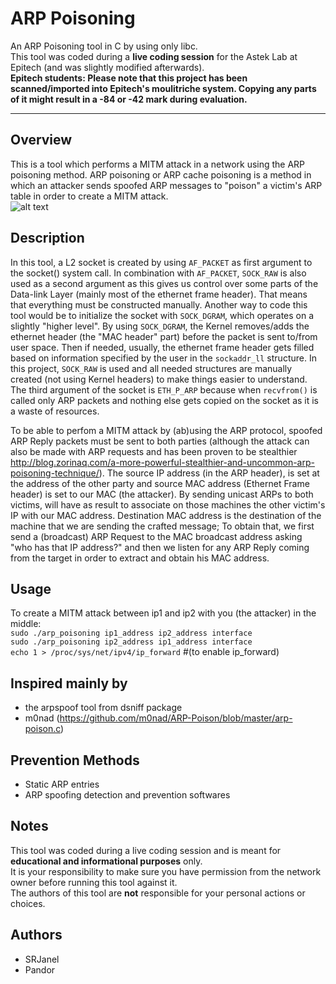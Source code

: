 # ARP Poisoning
An ARP Poisoning tool in C by using only libc.  
This tool was coded during a **live coding session** for the Astek Lab at Epitech (and was slightly modified afterwards).  
**Epitech students: Please note that this project has been scanned/imported into Epitech's moulitriche system. Copying any parts of it might result in a -84 or -42 mark during evaluation.**
***

## Overview
This is a tool which performs a MITM attack in a network using the ARP poisoning method.
ARP poisoning or ARP cache poisoning is a method in which an attacker sends spoofed ARP messages to "poison" a victim's ARP table in order to create a MITM attack.  
![alt text](https://tournasdimitrios1.files.wordpress.com/2011/02/arp-spoofing.png "MITM attack pic example")

## Description
In this tool, a L2 socket is created by using `AF_PACKET` as first argument to the socket() system call. In combination with `AF_PACKET`, `SOCK_RAW` is also used as a second argument as this gives us control over some parts of the Data-link Layer (mainly most of the ethernet frame header). That means that everything must be constructed manually. Another way to code this tool would be to initialize the socket with `SOCK_DGRAM`, which operates on a slightly "higher level". By using `SOCK_DGRAM`, the Kernel removes/adds the ethernet header (the "MAC header" part) before the packet is sent to/from user space. Then if needed, usually, the ethernet frame header gets filled based on information specified by the user in the `sockaddr_ll` structure. In this project, `SOCK_RAW` is used and all needed structures are manually created (not using Kernel headers) to make things easier to understand. The third argument of the socket is `ETH_P_ARP` because when `recvfrom()` is called only ARP packets and nothing else gets copied on the socket as it is a waste of resources.

To be able to perfom a MITM attack by (ab)using the ARP protocol, spoofed ARP Reply packets must be sent to both parties (although the attack can also be made with ARP requests and has been proven to be stealthier http://blog.zorinaq.com/a-more-powerful-stealthier-and-uncommon-arp-poisoning-technique/). The source IP address (in the ARP header), is set at the address of the other party and source MAC address (Ethernet Frame header) is set to our MAC (the attacker). By sending unicast ARPs to both victims, will have as result to associate on those machines the other victim's IP with our MAC address. Destination MAC address is the destination of the machine that we are sending the crafted message; To obtain that, we first send a (broadcast) ARP Request to the MAC broadcast address asking "who has that IP address?" and then we listen for any ARP Reply coming from the target in order to extract and obtain his MAC address.

## Usage
To create a MITM attack between ip1 and ip2 with you (the attacker) in the middle:  
```sudo ./arp_poisoning ip1_address ip2_address interface```  
```sudo ./arp_poisoning ip2_address ip1_address interface```  
```echo 1 > /proc/sys/net/ipv4/ip_forward``` #(to enable ip_forward)  

## Inspired mainly by
* the arpspoof tool from dsniff package
* m0nad (https://github.com/m0nad/ARP-Poison/blob/master/arp-poison.c)

## Prevention Methods
* Static ARP entries
* ARP spoofing detection and prevention softwares

## Notes
This tool was coded during a live coding session and is meant for **educational and informational purposes** only.  
It is your responsibility to make sure you have permission from the network owner before running this tool against it.  
The authors of this tool are **not** responsible for your personal actions or choices.

## Authors
* SRJanel
* Pandor
